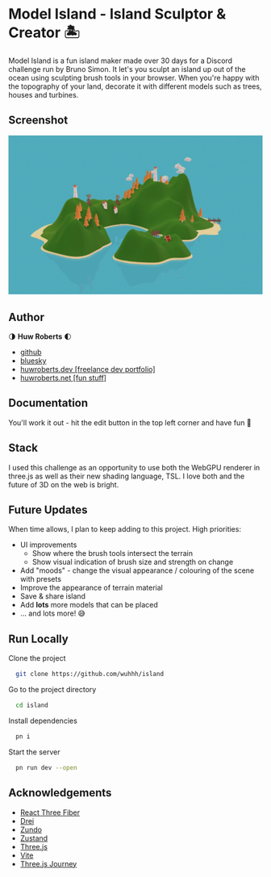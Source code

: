 
# Model Island - Island Sculptor & Creator 🏝️

Model Island is a fun island maker made over 30 days for a Discord challenge run by Bruno Simon. It let's you sculpt an island up out of the ocean using sculpting brush tools in your browser. When you're happy with the topography of your land, decorate it with different models such as trees, houses and turbines.

## Screenshot

![Island Screenshot](/public/screenshots/island--example-lg@2x.jpg)


## Author

🌗 **Huw Roberts** 🌓

- [github](https://github.com/wuhhh)
- [bluesky](https://bsky.app/profile/huwroberts.net)
- [huwroberts.dev \[freelance dev portfolio\]](https://huwroberts.dev)
- [huwroberts.net \[fun stuff\]](https://huwroberts.net)



## Documentation

You'll work it out - hit the edit button in the top left corner and have fun 🤩

## Stack

I used this challenge as an opportunity to use both the WebGPU renderer in three.js as well as their new shading language, TSL. I love both and the future of 3D on the web is bright.

## Future Updates

When time allows, I plan to keep adding to this project. High priorities:

- UI improvements
    - Show where the brush tools intersect the terrain
    - Show visual indication of brush size and strength on change 
- Add "moods" - change the visual appearance / colouring of the scene with presets 
- Improve the appearance of terrain material
- Save & share island
- Add **lots** more models that can be placed
- ... and lots more! 😅
## Run Locally

Clone the project

```bash
  git clone https://github.com/wuhhh/island
```

Go to the project directory

```bash
  cd island
```

Install dependencies

```bash
  pn i
```

Start the server

```bash
  pn run dev --open
```


## Acknowledgements

- [React Three Fiber](https://docs.pmnd.rs/react-three-fiber/)
- [Drei](https://github.com/pmndrs/drei)
- [Zundo](https://github.com/charkour/zundo)
- [Zustand](https://zustand.docs.pmnd.rs/getting-started/introduction)
- [Three.js](https://threejs.org/docs/index.html#manual/en/introduction/Creating-a-scene)
- [Vite](https://vitejs.dev/guide/)
- [Three.js Journey](https://threejsjourney.com)

